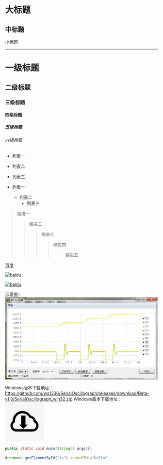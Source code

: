 大标题
===========
中标题
------------
小标题
________

# 一级标题

## 二级标题

### 三级标题

#### 四级标题

##### 五级标题

###### 六级标题


* 列表一
* 列表二
* 列表三

* 列表一
	* 列表二
		* 列表三
		
>缩进一
>>缩进二
>>>缩进三
>>>>缩进四
>>>>>缩进五

[百度](http://baidu.com)

![baidu](http://www.baidu.com/img/bdlogo.gif "百度logo")  

[![baidu](http://www.baidu.com/img/bdlogo.gif "百度Logo")](http://baidu.com)

示意图：![baidu](https://github.com/ws1336/gitTest/raw/master/DEMO.jpg "示意图")

Windows版本下载地址：https://github.com/ws1336/SerialOscillograph/releases/download/Beta-v1.0/SerialOscillograph_win32.zip
Windows版本下载地址：[![baidu](https://github.com/ws1336/gitTest/blob/master/xiazai.jpg?raw=true "下载链接")](https://github.com/ws1336/SerialOscillograph/releases/download/Beta-v1.0/SerialOscillograph_win32.zip)

```Java
public static void main(String[] args){}
```

```javascript
document.getElementById("ts").innerHTML="Hello"
```